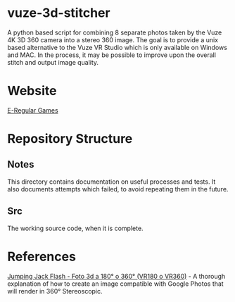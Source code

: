 # vuze-3d-stitcher
A python based script for combining 8 separate photos taken by the Vuze 4K 3D 360 camera into a stereo 360 image. The goal is to provide a unix based alternative to the Vuze VR Studio which is only available on Windows and MAC. In the process, it may be possible to improve upon the overall stitch and output image quality.

# Website
[E-Regular Games](https://www.e-regular-games.com)

# Repository Structure
## Notes
This directory contains documentation on useful processes and tests. It also documents attempts which failed, to avoid repeating them in the future.

## Src
The working source code, when it is complete.

# References

[Jumping Jack Flash - Foto 3d a 180° o 360° (VR180 o VR360)](https://jumpjack.wordpress.com/2021/07/03/foto-3d-a-180-o-360-vr180-o-vr360/) - A thorough explanation of how to create an image compatible with Google Photos that will render in 360° Stereoscopic.
